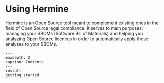 <!---  
SPDX-FileCopyrightText: 2022 Hermine team <hermine@inno3.fr> 
SPDX-License-Identifier: CC-BY-4.0
-->

# Using Hermine

Hermine is an Open Source tool meant to complement existing ones in the field of Open Source legal compliance.
It serves to main purposes: managing your SBOMs (Software Bill of Materials) and helping you analyzing Open Source licences in order to automatically apply these analyses to your SBOMs.


```{toctree}
---
maxdepth: 2
caption: Contents
---
install
getting_started
```
